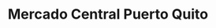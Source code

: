 ---
title: "Mercado Central Puerto Quito"
url: /puerto-quito/mercado-central-puerto-quito/
shop: Supermarkt
---